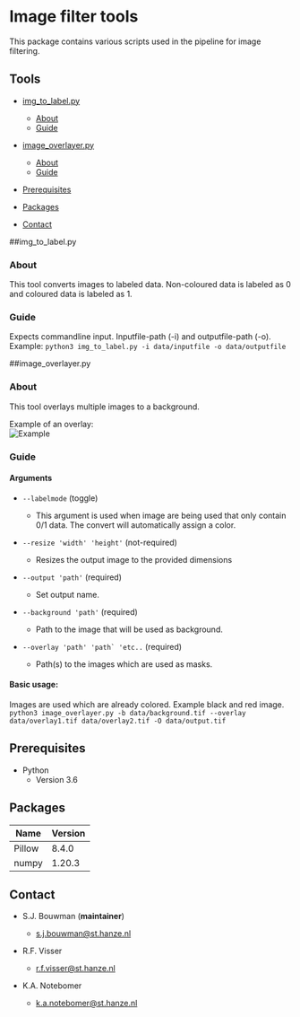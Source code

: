 # Image filter tools #
This package contains various scripts used in the pipeline for image filtering.

## Tools

- [img_to_label.py](#image_to_label)
    * [About](#About)
    * [Guide](#Packages)
  
- [image_overlayer.py](#image_overlayer.py)
    * [About](#Prerequisites)
    * [Guide](#Packages)


- [Prerequisites](###Prerequisites)
- [Packages](###Packages)
- [Contact](#contact)

##img_to_label.py  
### About 
This tool converts images to labeled data. 
Non-coloured data is labeled as 0 and coloured data is labeled as 1.

### Guide
Expects commandline input. Inputfile-path (-i) and outputfile-path (-o).  
Example: ```python3 img_to_label.py -i data/inputfile -o data/outputfile```

##image_overlayer.py
### About 
This tool overlays multiple images to a background.

Example of an overlay:   
![Example](https://github.com/devalk96/Project-Ra/blob/main/scripts/image_filters/docs/images/example.tif)



### Guide
#### Arguments 
* ```--labelmode``` (toggle)
  * This argument is used when image are being used that only contain 0/1 data. 
   The convert will automatically assign a color.

* ```--resize 'width' 'height'``` (not-required)
  * Resizes the output image to the provided dimensions

* ```--output 'path'``` (required)
  * Set output name. 

* ```--background 'path'``` (required)
  * Path to the image that will be used as background.

* ```--overlay 'path' 'path` 'etc..``` (required)
  * Path(s) to the images which are used as masks.

#### Basic usage: 
Images are used which are already colored. Example black and red image.
```python3 image_overlayer.py -b data/background.tif --overlay data/overlay1.tif data/overlay2.tif -O data/output.tif```




## Prerequisites
* Python 
  * Version 3.6

## Packages
| Name   | Version |   
|--------|---------|
| Pillow | 8.4.0   |
| numpy  | 1.20.3  |





## Contact
* S.J. Bouwman (**maintainer**)
  * s.j.bouwman@st.hanze.nl 

* R.F. Visser
  * r.f.visser@st.hanze.nl 

* K.A. Notebomer
  * k.a.notebomer@st.hanze.nl
